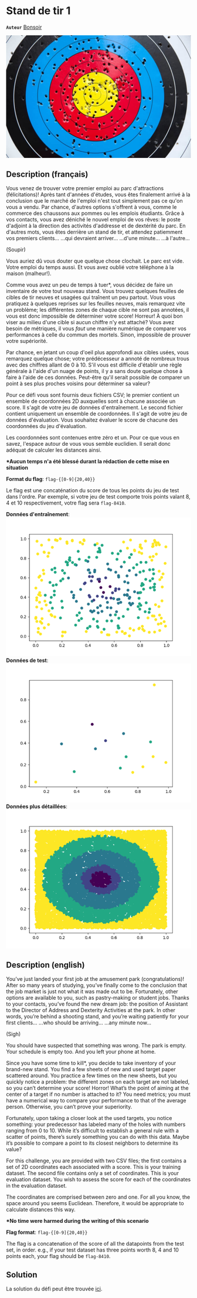 # Stand de tir 1

**`Auteur`** [Bonsoir](https://github.com/florentduchesne)

![Cible](cible.jpg)

## Description (français)

Vous venez de trouver votre premier emploi au parc d'attractions (félicitations)!
Après tant d'années d'études, vous êtes finalement arrivé à la conclusion que le marché de l'emploi n'est tout simplement pas ce qu'on vous a vendu. Par chance, d'autres options s'offrent à vous, comme le commerce des chaussons aux pommes ou les emplois étudiants. Grâce à vos contacts, vous avez déniché le nouvel emploi de vos rêves: le poste d'adjoint à la direction des activités d'addresse et de dextérité du parc. En d'autres mots, vous êtes derrière un stand de tir, et attendez patiemment vos premiers clients...
...qui devraient arriver...
...d'une minute...
...à l'autre...

(Soupir)

Vous auriez dû vous douter que quelque chose clochait. Le parc est vide. Votre emploi du temps aussi. Et vous avez oublié votre téléphone à la maison (malheur!).

Comme vous avez un peu de temps à tuer*, vous décidez de faire un inventaire de votre tout nouveau stand. Vous trouvez quelques feuilles de cibles de tir neuves et usagées qui traînent un peu partout. Vous vous pratiquez à quelques reprises sur les feuilles neuves, mais remarquez vite un problème; les différentes zones de chaque cible ne sont pas annotées, il vous est donc impossible de déterminer votre score! Horreur! À quoi bon viser au milieu d'une cible si aucun chiffre n'y est attaché? Vous avez besoin de métriques, il vous *faut* une manière numérique de comparer vos performances à celle du commun des mortels. Sinon, impossible de prouver votre supériorité.

Par chance, en jetant un coup d'oeil plus approfondi aux cibles usées, vous remarquez quelque chose; votre prédécesseur a annoté de nombreux trous avec des chiffres allant de 0 à 10. S'il vous est difficile d'établir une règle générale à l'aide d'un nuage de points, il y a sans doute quelque chose à faire à l'aide de ces données. Peut-être qu'il serait possible de comparer un point à ses plus proches voisins pour déterminer sa valeur?

Pour ce défi vous sont fournis deux fichiers CSV; le premier contient un ensemble de coordonnées 2D auxquelles sont à chacune associée un score. Il s'agit de votre jeu de données d'entraînement. Le second fichier contient uniquement un ensemble de coordonnées. Il s'agit de votre jeu de données d'évaluation. Vous souhaitez évaluer le score de chacune des coordonnées du jeu d'évaluation.

Les coordonnées sont contenues entre zéro et un. Pour ce que vous en savez, l'espace autour de vous vous semble euclidien. Il serait donc adéquat de calculer les distances ainsi.

**\*Aucun temps n'a été blessé durant la rédaction de cette mise en situation**

**Format du flag**: `flag-{[0-9]{20,40}}`

Le flag est une concaténation du score de tous les points du jeu de test dans l'ordre. Par exemple, si votre jeu de test comporte trois points valant 8, 4 et 10 respectivement, votre flag sera `flag-8410`.

**Données d'entraînement**:
![Données d'entraînement](Data_challenge_1.png)
**Données de test**:
![Données de test](Data_challenge_1_test.png)
**Données plus détaillées**:
![Représentation de l'espace détaillé](Data_challenge_1_detaille.png)

## Description (english)

You’ve just landed your first job at the amusement park (congratulations)! After so many years of studying, you’ve finally come to the conclusion that the job market is just not what it was made out to be. Fortunately, other options are available to you, such as pastry-making or student jobs. Thanks to your contacts, you’ve found the new dream job: the position of Assistant to the Director of Address and Dexterity Activities at the park. In other words, you’re behind a shooting stand, and you’re waiting patiently for your first clients...
...who should be arriving...
...any minute now...

(Sigh)

You should have suspected that something was wrong. The park is empty. Your schedule is empty too. And you left your phone at home.

Since you have some time to kill*, you decide to take inventory of your brand-new stand. You find a few sheets of new and used target paper scattered around. You practice a few times on the new sheets, but you quickly notice a problem: the different zones on each target are not labeled, so you can’t determine your score! Horror! What’s the point of aiming at the center of a target if no number is attached to it? You need metrics; you must have a numerical way to compare your performance to that of the average person. Otherwise, you can’t prove your superiority.

Fortunately, upon taking a closer look at the used targets, you notice something: your predecessor has labeled many of the holes with numbers ranging from 0 to 10. While it’s difficult to establish a general rule with a scatter of points, there’s surely something you can do with this data. Maybe it’s possible to compare a point to its closest neighbors to determine its value?

For this challenge, you are provided with two CSV files; the first contains a set of 2D coordinates each associated with a score. This is your training dataset. The second file contains only a set of coordinates. This is your evaluation dataset. You wish to assess the score for each of the coordinates in the evaluation dataset.

The coordinates are comprised between zero and one. For all you know, the space around you seems Euclidean. Therefore, it would be appropriate to calculate distances this way.

**\*No time were harmed during the writing of this scenario**

**Flag format**: `flag-{[0-9]{20,40}}`

The flag is a concatenation of the score of all the datapoints from the test set, in order. e.g., if your test dataset has three points worth 8, 4 and 10 points each, your flag should be `flag-8410`.

## Solution

La solution du défi peut être trouvée [ici](solution/).
